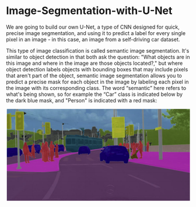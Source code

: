 # Image-Segmentation-with-U-Net

We are going to build our own U-Net, a type of CNN designed for quick, precise image segmentation, and using it to predict a label for every single pixel in an image - in this case, an image from a self-driving car dataset.

This type of image classification is called semantic image segmentation. It's similar to object detection in that both ask the question: "What objects are in this image and where in the image are those objects located?," but where object detection labels objects with bounding boxes that may include pixels that aren't part of the object, semantic image segmentation allows you to predict a precise mask for each object in the image by labeling each pixel in the image with its corresponding class. The word “semantic” here refers to what's being shown, so for example the “Car” class is indicated below by the dark blue mask, and "Person" is indicated with a red mask:

![alt text](https://github.com/ShafieCoder/Image-Segmentation-with-U-Net/blob/main/images/carseg.png?raw=true)
